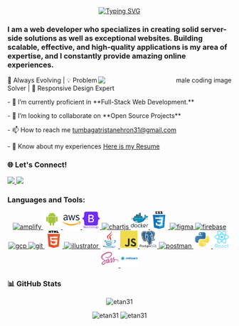  <p align="center"><a href="https://git.io/typing-svg"><img
      src="https://readme-typing-svg.demolab.com?font=Fira+Code&weight=200&pause=1000&width=435&lines=Hi+%F0%9F%91%8B%2C+I'm+Tristan+Ehron+A.+Tumbaga"
      alt="Typing SVG" /></a>
   </p>


<p align="left">
   <h3>I am a web developer who specializes in creating solid server-side solutions as well as exceptional websites. Building scalable, effective, and high-quality applications is my area of expertise, and I constantly provide amazing online experiences.</h3>
  <p align="right">
   <img align="right" width="300" src="https://camo.githubusercontent.com/99b34ed299ad93581aeb11d7b5a0a358063f26305969cdc3fae6a22f0cd2d747/68747470733a2f2f63646e2e6472696262626c652e636f6d2f75736572732f3932363533372f73637265656e73686f74732f343530323932342f707974686f6e2d322e676966" alt="male coding image" />
</p>
   <p>🚀 Always Evolving | 💡 Problem Solver | 🎨 Responsive Design Expert</p>
   <p>- 🌱 I’m currently proficient in **Full-Stack Web Development.**</p>
    <p>- 👯 I’m looking to collaborate on **Open Source Projects**</p>
   <p>- 📫 How to reach me <a href="mailto:tumbagatristanehron31@gmail.com">tumbagatristanehron31@gmail.com</a></p>
   <p>- 📄 Know about my experiences <a href="https://github.com/Etan31/resume_file/blob/5991ab67c9682be63599b9b02abc3455add10662/Tristan_Ehron_Tumbaga_Resume.pdf">Here is my Resume</a></p>
</p>

<p align="center">
   <h3>🌐 Let's Connect!</h3>
   <a href="https://www.linkedin.com/in/tristan-ehron-tumbaga-b42478175/">
      <img src="https://img.shields.io/badge/LinkedIn-%230077B5.svg?style=for-the-badge&logo=linkedin&logoColor=white" />
   </a>
   <a href="https://www.tristanehrontumbaga.xyz/">
      <img src="https://img.shields.io/badge/Website-%23121011.svg?style=for-the-badge&logo=google-chrome&logoColor=white" />
   </a>
</p>

   <h3 align="left">Languages and Tools:</h3>
   <p align="center"> <a href="https://aws.amazon.com/amplify/" target="_blank" rel="noreferrer"> <img
            src="https://docs.amplify.aws/assets/logo-dark.svg" alt="amplify" width="40" height="40" /> </a> <a
         href="https://developer.android.com" target="_blank" rel="noreferrer"> <img
            src="https://raw.githubusercontent.com/devicons/devicon/master/icons/android/android-original-wordmark.svg"
            alt="android" width="40" height="40" /> </a> <a href="https://aws.amazon.com" target="_blank"
         rel="noreferrer">
         <img
            src="https://raw.githubusercontent.com/devicons/devicon/master/icons/amazonwebservices/amazonwebservices-original-wordmark.svg"
            alt="aws" width="40" height="40" /> </a> <a href="https://getbootstrap.com" target="_blank"
         rel="noreferrer">
         <img
            src="https://raw.githubusercontent.com/devicons/devicon/master/icons/bootstrap/bootstrap-plain-wordmark.svg"
            alt="bootstrap" width="40" height="40" /> </a> <a href="https://www.chartjs.org" target="_blank"
         rel="noreferrer"> <img src="https://www.chartjs.org/media/logo-title.svg" alt="chartjs" width="40"
            height="40" />
      </a>
      </a> <a href="https://www.docker.com/" target="_blank" rel="noreferrer"> <img
            src="https://raw.githubusercontent.com/devicons/devicon/master/icons/docker/docker-original-wordmark.svg"
            alt="docker" width="40" height="40" /> </a>
      <a href="https://www.w3schools.com/css/" target="_blank" rel="noreferrer"> <img
            src="https://raw.githubusercontent.com/devicons/devicon/master/icons/css3/css3-original-wordmark.svg"
            alt="css3" width="40" height="40" /> </a> <a href="https://www.figma.com/" target="_blank" rel="noreferrer">
         <img src="https://www.vectorlogo.zone/logos/figma/figma-icon.svg" alt="figma" width="40" height="40" /> </a> <a
         href="https://firebase.google.com/" target="_blank" rel="noreferrer"> <img
            src="https://www.vectorlogo.zone/logos/firebase/firebase-icon.svg" alt="firebase" width="40" height="40" />
      </a> <a href="https://cloud.google.com" target="_blank" rel="noreferrer"> <img
            src="https://www.vectorlogo.zone/logos/google_cloud/google_cloud-icon.svg" alt="gcp" width="40"
            height="40" />
      </a> <a href="https://git-scm.com/" target="_blank" rel="noreferrer"> <img
            src="https://www.vectorlogo.zone/logos/git-scm/git-scm-icon.svg" alt="git" width="40" height="40" /> </a> <a
         href="https://www.w3.org/html/" target="_blank" rel="noreferrer"> <img
            src="https://raw.githubusercontent.com/devicons/devicon/master/icons/html5/html5-original-wordmark.svg"
            alt="html5" width="40" height="40" /> </a> <a href="https://www.adobe.com/in/products/illustrator.html"
         target="_blank" rel="noreferrer"> <img
            src="https://www.vectorlogo.zone/logos/adobe_illustrator/adobe_illustrator-icon.svg" alt="illustrator"
            width="40" height="40" /> </a> <a href="https://www.java.com" target="_blank" rel="noreferrer"> <img
            src="https://raw.githubusercontent.com/devicons/devicon/master/icons/java/java-original.svg" alt="java"
            width="40" height="40" /> </a> <a href="https://developer.mozilla.org/en-US/docs/Web/JavaScript"
         target="_blank" rel="noreferrer"> <img
            src="https://raw.githubusercontent.com/devicons/devicon/master/icons/javascript/javascript-original.svg"
            alt="javascript" width="40" height="40" /> </a> <a href="https://www.postgresql.org" target="_blank"
         rel="noreferrer"> <img
            src="https://raw.githubusercontent.com/devicons/devicon/master/icons/postgresql/postgresql-original-wordmark.svg"
            alt="postgresql" width="40" height="40" /> </a> <a href="https://postman.com" target="_blank"
         rel="noreferrer">
         <img src="https://www.vectorlogo.zone/logos/getpostman/getpostman-icon.svg" alt="postman" width="40"
            height="40" /> </a> <a href="https://www.python.org" target="_blank" rel="noreferrer"> <img
            src="https://raw.githubusercontent.com/devicons/devicon/master/icons/python/python-original.svg"
            alt="python" width="40" height="40" /> </a> <a href="https://reactjs.org/" target="_blank" rel="noreferrer">
         <img src="https://raw.githubusercontent.com/devicons/devicon/master/icons/react/react-original-wordmark.svg"
            alt="react" width="40" height="40" /> </a> <a href="https://sass-lang.com" target="_blank" rel="noreferrer">
         <img src="https://raw.githubusercontent.com/devicons/devicon/master/icons/sass/sass-original.svg" alt="sass"
            width="40" height="40" /> </a> <a href="https://webpack.js.org" target="_blank" rel="noreferrer"> <img
            src="https://raw.githubusercontent.com/devicons/devicon/d00d0969292a6569d45b06d3f350f463a0107b0d/icons/webpack/webpack-original-wordmark.svg"
            alt="webpack" width="40" height="40" /> </a>
   </p>

   <h3>📊 GitHub Stats</h3>
   <p align="center"> <img
         src="https://github-readme-stats.vercel.app/api/top-langs?username=etan31&show_icons=true&locale=en&layout=compact"
         alt="etan31" />
   </p>

   <p align="center">
      <img src="https://github-readme-stats.vercel.app/api?username=etan31&show_icons=true&locale=en" alt="etan31" />
      <img src="https://github-readme-streak-stats.herokuapp.com/?user=etan31&" alt="etan31" />
   </p>

